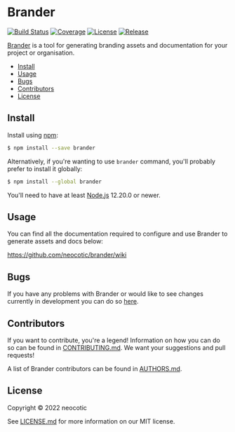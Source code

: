 # Brander

[![Build Status](https://img.shields.io/github/workflow/status/neocotic/brander/CI/develop?style=flat-square)](https://github.com/neocotic/brander/actions/workflows/ci.yml)
[![Coverage](https://img.shields.io/codecov/c/github/neocotic/brander/develop.svg?style=flat-square)](https://codecov.io/gh/neocotic/brander)
[![License](https://img.shields.io/npm/l/brander.svg?style=flat-square)](https://github.com/neocotic/brander/blob/main/LICENSE.md)
[![Release](https://img.shields.io/npm/v/brander.svg?style=flat-square)](https://npmjs.com/package/brander)

[Brander](https://github.com/neocotic/brander) is a tool for generating branding assets and documentation for your
project or organisation.

* [Install](#install)
* [Usage](#usage)
* [Bugs](#bugs)
* [Contributors](#contributors)
* [License](#license)

## Install

Install using [npm](https://npmjs.com):

``` bash
$ npm install --save brander
```

Alternatively, if you're wanting to use `brander` command, you'll probably prefer to install it globally:

``` bash
$ npm install --global brander
```

You'll need to have at least [Node.js](https://nodejs.org) 12.20.0 or newer.

## Usage

You can find all the documentation required to configure and use Brander to generate assets and docs below:

https://github.com/neocotic/brander/wiki

## Bugs

If you have any problems with Brander or would like to see changes currently in development you can do so
[here](https://github.com/neocotic/brander/issues).

## Contributors

If you want to contribute, you're a legend! Information on how you can do so can be found in
[CONTRIBUTING.md](https://github.com/neocotic/brander/blob/main/CONTRIBUTING.md). We want your suggestions and pull
requests!

A list of Brander contributors can be found in [AUTHORS.md](https://github.com/neocotic/brander/blob/main/AUTHORS.md).

## License

Copyright © 2022 neocotic

See [LICENSE.md](https://github.com/neocotic/brander/raw/main/LICENSE.md) for more information on our MIT license.
